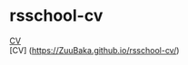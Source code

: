 # rsschool-cv
[CV](https://ZuuBaka.github.io/rsschool-cv/cv)  
[CV] (https://ZuuBaka.github.io/rsschool-cv/)
